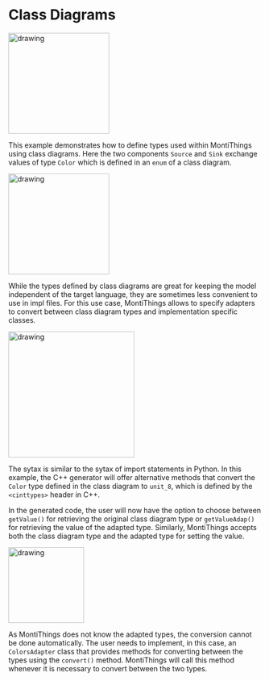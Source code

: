 <!-- (c) https://github.com/MontiCore/monticore -->
# Class Diagrams

<img src="docs/CDExampleMT.png" alt="drawing" height="200px"/>

This example demonstrates how to define types used within MontiThings using 
class diagrams. Here the two components `Source` and `Sink` exchange values of
type `Color` which is defined in an `enum` of a class diagram. 

<img src="docs/CDExampleCD.png" alt="drawing" height="200px"/>

While the types defined by class diagrams are great for keeping the model 
independent of the target language, they are sometimes less convenient to use
in impl files. For this use case, MontiThings allows to specify adapters to 
convert between class diagram types and implementation specific classes.

<img src="docs/CDCde.png" alt="drawing" height="250px"/>

The sytax is similar to the sytax of import statements in Python. In this 
example, the C++ generator will offer alternative methods that convert the 
`Color` type defined in the class diagram to `unit_8`, which is defined by the
`<cinttypes>` header in C++.

In the generated code, the user will now have the option to choose between 
`getValue()` for retrieving the original class diagram type or `getValueAdap()`
for retrieving the value of the adapted type. Similarly, MontiThings accepts 
both the class diagram type and the adapted type for setting the value. 

<img src="docs/CDCpp.png" alt="drawing" height="150px"/>	

As MontiThings does not know the adapted types, the conversion cannot be done 
automatically. The user needs to implement, in this case, an `ColorsAdapter` 
class that provides methods for converting between the types using the 
`convert()` method. MontiThings will call this method whenever it is necessary
to convert between the two types.
